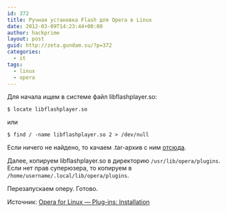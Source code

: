 ```yaml
---
id: 372
title: Ручная установка Flash для Opera в Linux
date: 2012-03-09T14:23:44+00:00
author: hackprime
layout: post
guid: http://zeta.gundam.su/?p=372
categories:
  - it
tags:
  - linux
  - opera
---
```


Для начала ищем в системе файл libflashplayer.so:

```
$ locate libflashplayer.so
```

или

```
$ find / -name libflashplayer.so 2 > /dev/null
```

Если ничего не найдено, то качаем .tar-архив с ним [отсюда](http://get.adobe.com/flashplayer/).

Далее, копируем libflashplayer.so в директорию `/usr/lib/opera/plugins`. Если нет прав суперюзера, то копируем в `/home/username/.local/lib/opera/plugins`.

Перезапускаем оперу. Готово.

Источник: [Opera for Linux &#8212; Plug-ins: Installation](http://www.opera.com/docs/linux/plugins/install/#flash)
